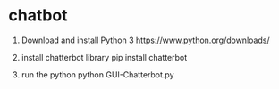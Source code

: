 # chatbot
1. Download and install Python 3
https://www.python.org/downloads/

2. install chatterbot library
pip install chatterbot

3. run the python
python GUI-Chatterbot.py



